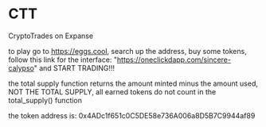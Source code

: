 # CTT
CryptoTrades on Expanse




to play go to https://eggs.cool, search up the address, buy some tokens, follow this link for the interface: "https://oneclickdapp.com/sincere-calypso" and START TRADING!!!

the total supply function returns the amount minted minus the amount used, NOT THE TOTAL SUPPLY, all earned tokens do not count in the total_supply() function



the token address is: 0x4ADc1f651c0C5DE58e736A006a8D5B7C9944af89

